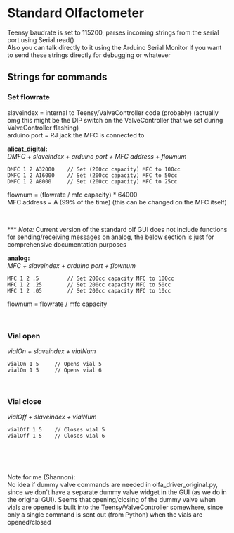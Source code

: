 # Standard Olfactometer


Teensy baudrate is set to 115200, parses incoming strings from the serial port using Serial.read()  
Also you can talk directly to it using the Arduino Serial Monitor if you want to send these strings directly for debugging or whatever

##  Strings for commands


### Set flowrate

slaveindex = internal to Teensy/ValveController code (probably)  (actually omg this might be the DIP switch on the ValveController that we set during ValveController flashing)  
arduino port = RJ jack the MFC is connected to  


**alicat_digital:**  
*DMFC + slaveindex + arduino port + MFC address + flownum*  

`DMFC 1 2 A32000    // Set (200cc capacity) MFC to 100cc`  
`DMFC 1 2 A16000    // Set (200cc capacity) MFC to 50cc`  
`DMFC 1 2 A8000     // Set (200cc capacity) MFC to 25cc`  

flownum = (flowrate / mfc capacity) * 64000  
MFC address = A (99% of the time) (this can be changed on the MFC itself)

<br>

 *** *Note:* Current version of the standard olf GUI does not include functions for sending/receiving messages on analog, the below  section is just for comprehensive documentation purposes 

**analog:**  
*MFC + slaveindex + arduino port + flownum*  

`MFC 1 2 .5         // Set 200cc capacity MFC to 100cc`  
`MFC 1 2 .25        // Set 200cc capacity MFC to 50cc`  
`MFC 1 2 .05        // Set 200cc capacity MFC to 10cc`  

flownum = flowrate / mfc capacity  

<br>

### Vial open
*vialOn + slaveindex + vialNum*  

`vialOn 1 5     // Opens vial 5`  
`vialOn 1 5     // Opens vial 6`

<br>

### Vial close
*vialOff + slaveindex + vialNum*  

`vialOff 1 5    // Closes vial 5`  
`vialOff 1 5    // Closes vial 6`  


<br>
<br>

##
##
##

Note for me (Shannon):  
No idea if dummy valve commands are needed in olfa_driver_original.py, since we don't have a separate dummy valve widget in the GUI (as we do in the original GUI). Seems that opening/closing of the dummy valve when vials are opened is built into the Teensy/ValveController somewhere, since only a single command is sent out (from Python) when the vials are opened/closed

